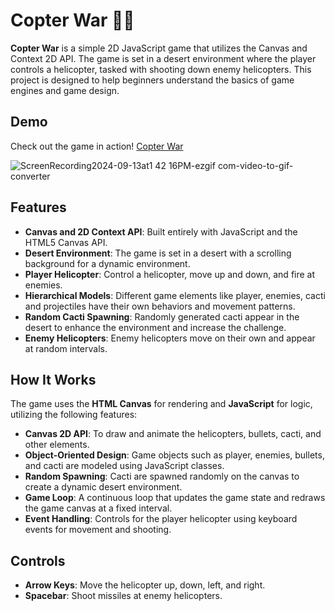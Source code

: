 # Copter War 🚁🔥

**Copter War** is a simple 2D JavaScript game that utilizes the Canvas and Context 2D API. The game is set in a desert
environment where the player controls a helicopter, tasked with shooting down enemy helicopters. This project is
designed to help beginners understand the basics of game engines and game design.

## Demo

Check out the game in action!
[Copter War](https://yashas-hm.github.io/copter-war/)

![ScreenRecording2024-09-13at1 42 16PM-ezgif com-video-to-gif-converter](https://github.com/user-attachments/assets/bb6b63c5-f354-4808-81a1-b230a60768c0)

## Features

- **Canvas and 2D Context API**: Built entirely with JavaScript and the HTML5 Canvas API.
- **Desert Environment**: The game is set in a desert with a scrolling background for a dynamic environment.
- **Player Helicopter**: Control a helicopter, move up and down, and fire at enemies.
- **Hierarchical Models**: Different game elements like player, enemies, cacti and projectiles have their own behaviors
  and movement patterns.
- **Random Cacti Spawning**: Randomly generated cacti appear in the desert to enhance the environment and increase the
  challenge.
- **Enemy Helicopters**: Enemy helicopters move on their own and appear at random intervals.

[//]: # (- **Collision Detection**: Detect collisions between bullets and enemy helicopters.)

[//]: # (- **Score System**: Earn points by shooting down enemy helicopters.)

[//]: # (- **Game Over**: The game ends when the player is hit by an enemy helicopter.)

## How It Works

The game uses the **HTML Canvas** for rendering and **JavaScript** for logic, utilizing the following features:

- **Canvas 2D API**: To draw and animate the helicopters, bullets, cacti, and other elements.
- **Object-Oriented Design**: Game objects such as player, enemies, bullets, and cacti are modeled using JavaScript
  classes.
- **Random Spawning**: Cacti are spawned randomly on the canvas to create a dynamic desert environment.
- **Game Loop**: A continuous loop that updates the game state and redraws the game canvas at a fixed interval.
- **Event Handling**: Controls for the player helicopter using keyboard events for movement and shooting.

## Controls

- **Arrow Keys**: Move the helicopter up, down, left, and right.
- **Spacebar**: Shoot missiles at enemy helicopters.
